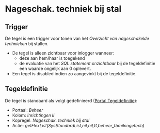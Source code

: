 # Nageschak. techniek bij stal

## Trigger

De tegel is een trigger voor tonen van het *Overzicht van nageschakelde technieken* bij stallen.

- De tegel is alleen zichtbaar voor inlogger wanneer:
  - deze aan hem/haar is toegekend
  - de evaluatie van het *SQL statement onzichtbaar* bij de tegeldefinitie een waarde ongelijk aan 0 oplevert.
- Een tegel is disabled indien zo aangevinkt bij de tegeldefinitie.

## Tegeldefinitie

De tegel is standaard als volgt gedefinieerd ([Portal Tegeldefinitie](/docs/instellen_inrichten/portaldefinitie/portal_tegel.md)):

- Portaal: *Beheer*
- Kolom: *Inrichtingen II*
- Kopregel: *Nageschak. techniek bij stal*
- Actie: *getFlexList(SysStandardList,nil,nil,G,beheer_tbmilnagetech)*
